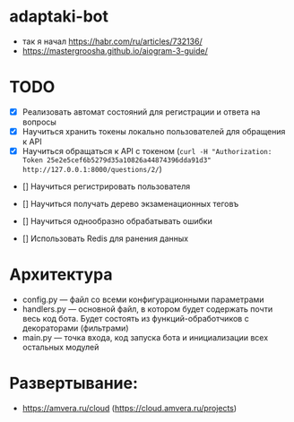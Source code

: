 # adaptaki-bot

-   так я начал https://habr.com/ru/articles/732136/
-   https://mastergroosha.github.io/aiogram-3-guide/

# TODO

-   [x] Реализовать автомат состояний для регистрации и ответа на вопросы
-   [x] Научиться хранить токены локально пользователей для обращения к API
-   [x] Научиться обращаться к API c токеном (`curl -H "Authorization: Token 25e2e5cef6b5279d35a10826a44874396dda91d3" http://127.0.0.1:8000/questions/2/`)

-   [] Научиться регистрировать пользователя
-   [] Научиться получать дерево экзаменационных теговъ
-   [] Научиться однообразно обрабатывать ошибки

-   [] Использовать Redis для ранения данных

# Архитектура

-   config.py — файл со всеми конфигурационными параметрами
-   handlers.py — основной файл, в котором будет содержать почти весь код бота. Будет состоять из функций-обработчиков с декораторами (фильтрами)
-   main.py — точка входа, код запуска бота и инициализации всех остальных модулей

# Развертывание:

-   https://amvera.ru/cloud (https://cloud.amvera.ru/projects)
